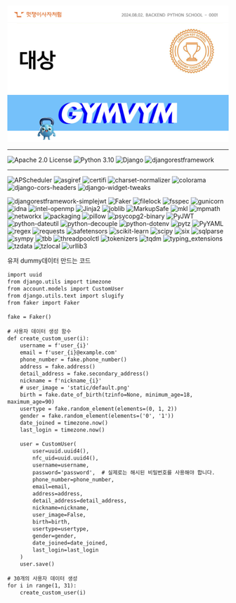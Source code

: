 ![멋사](likelion.png)
![대상](grandprize.png)
![짐빔](gymvymlogo.png)

---

![Apache 2.0 License](https://img.shields.io/badge/License-Apache%202.0-blue.svg)
![Python 3.10](https://img.shields.io/badge/Python-3.10-blue?logo=python&logoColor=white)
![Django](https://img.shields.io/badge/Django-5.0.6-green?logo=django&logoColor=white)
![djangorestframework](https://img.shields.io/badge/djangorestframework-3.15.2-red)

---

![APScheduler](https://img.shields.io/badge/APScheduler-3.10.4-blue)
![asgiref](https://img.shields.io/badge/asgiref-3.8.1-lightgrey)
![certifi](https://img.shields.io/badge/certifi-2024.7.4-green)
![charset-normalizer](https://img.shields.io/badge/charset--normalizer-3.3.2-yellow)
![colorama](https://img.shields.io/badge/colorama-0.4.6-red)
![django-cors-headers](https://img.shields.io/badge/django--cors--headers-4.4.0-orange)
![django-widget-tweaks](https://img.shields.io/badge/django--widget--tweaks-1.5.0-blue)

![djangorestframework-simplejwt](https://img.shields.io/badge/djangorestframework--simplejwt-5.3.1-blue)
![Faker](https://img.shields.io/badge/Faker-26.0.0-lightgreen)
![filelock](https://img.shields.io/badge/filelock-3.15.4-yellowgreen)
![fsspec](https://img.shields.io/badge/fsspec-2024.6.1-lightblue)
![gunicorn](https://img.shields.io/badge/gunicorn-22.0.0-green?logo=gunicorn&logoColor=white)
![idna](https://img.shields.io/badge/idna-3.7-purple)
![intel-openmp](https://img.shields.io/badge/intel--openmp-2021.4.0-blue)
![Jinja2](https://img.shields.io/badge/Jinja2-3.1.4-red)
![joblib](https://img.shields.io/badge/joblib-1.4.2-lightgrey)
![MarkupSafe](https://img.shields.io/badge/MarkupSafe-2.1.5-green)
![mkl](https://img.shields.io/badge/mkl-2021.4.0-blue)
![mpmath](https://img.shields.io/badge/mpmath-1.3.0-yellow)
![networkx](https://img.shields.io/badge/networkx-3.3-orange)
![packaging](https://img.shields.io/badge/packaging-24.1-lightblue)
![pillow](https://img.shields.io/badge/pillow-10.4.0-blue?logo=python&logoColor=white)
![psycopg2-binary](https://img.shields.io/badge/psycopg2--binary-2.9.9-green)
![PyJWT](https://img.shields.io/badge/PyJWT-2.8.0-blue)
![python-dateutil](https://img.shields.io/badge/python--dateutil-2.9.0.post0-lightgrey)
![python-decouple](https://img.shields.io/badge/python--decouple-3.8-yellow)
![python-dotenv](https://img.shields.io/badge/python--dotenv-1.0.1-green)
![pytz](https://img.shields.io/badge/pytz-2024.1-red)
![PyYAML](https://img.shields.io/badge/PyYAML-6.0.1-blue)
![regex](https://img.shields.io/badge/regex-2024.5.15-lightgreen)
![requests](https://img.shields.io/badge/requests-2.32.3-orange)
![safetensors](https://img.shields.io/badge/safetensors-0.4.3-yellow)
![scikit-learn](https://img.shields.io/badge/scikit--learn-1.5.1-orange?logo=scikit-learn&logoColor=white)
![scipy](https://img.shields.io/badge/scipy-1.14.0-blue)
![six](https://img.shields.io/badge/six-1.16.0-lightgrey)
![sqlparse](https://img.shields.io/badge/sqlparse-0.5.0-green)
![sympy](https://img.shields.io/badge/sympy-1.13.0-red)
![tbb](https://img.shields.io/badge/tbb-2021.13.0-blue)
![threadpoolctl](https://img.shields.io/badge/threadpoolctl-3.5.0-lightblue)
![tokenizers](https://img.shields.io/badge/tokenizers-0.19.1-yellow)
![tqdm](https://img.shields.io/badge/tqdm-4.66.4-green)
![typing_extensions](https://img.shields.io/badge/typing__extensions-4.12.2-purple)
![tzdata](https://img.shields.io/badge/tzdata-2024.1-orange)
![tzlocal](https://img.shields.io/badge/tzlocal-5.2-lightgrey)
![urllib3](https://img.shields.io/badge/urllib3-2.2.2-blue)

유저 dummy데이터 만드는 코드
```
import uuid
from django.utils import timezone
from account.models import CustomUser 
from django.utils.text import slugify
from faker import Faker

fake = Faker()

# 사용자 데이터 생성 함수
def create_custom_user(i):
    username = f'user_{i}'
    email = f'user_{i}@example.com'
    phone_number = fake.phone_number()
    address = fake.address()
    detail_address = fake.secondary_address()
    nickname = f'nickname_{i}'
    # user_image = 'static/default.png'
    birth = fake.date_of_birth(tzinfo=None, minimum_age=18, maximum_age=90)
    usertype = fake.random_element(elements=(0, 1, 2))
    gender = fake.random_element(elements=('0', '1'))
    date_joined = timezone.now()
    last_login = timezone.now()

    user = CustomUser(
        user=uuid.uuid4(),
        nfc_uid=uuid.uuid4(),
        username=username,
        password='password',  # 실제로는 해시된 비밀번호를 사용해야 합니다.
        phone_number=phone_number,
        email=email,
        address=address,
        detail_address=detail_address,
        nickname=nickname,
        user_image=False,
        birth=birth,
        usertype=usertype,
        gender=gender,
        date_joined=date_joined,
        last_login=last_login
    )
    user.save()

# 30개의 사용자 데이터 생성
for i in range(1, 31):
    create_custom_user(i)

```
